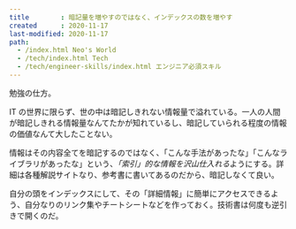```yaml
---
title        : 暗記量を増やすのではなく、インデックスの数を増やす
created      : 2020-11-17
last-modified: 2020-11-17
path:
  - /index.html Neo's World
  - /tech/index.html Tech
  - /tech/engineer-skills/index.html エンジニア必須スキル
---
```


勉強の仕方。

IT の世界に限らず、世の中は暗記しきれない情報量で溢れている。一人の人間が暗記しきれる情報量なんてたかが知れているし、暗記していられる程度の情報の価値なんて大したことない。

情報はその内容全てを暗記するのではなく、「こんな手法があったな」「こんなライブラリがあったな」という、*「索引」的な情報を沢山仕入れる*ようにする。詳細は各種解説サイトなり、参考書に書いてあるのだから、暗記しなくて良い。

自分の頭をインデックスにして、その「詳細情報」に簡単にアクセスできるよう、自分なりのリンク集やチートシートなどを作っておく。技術書は何度も逆引きで開くのだ。
